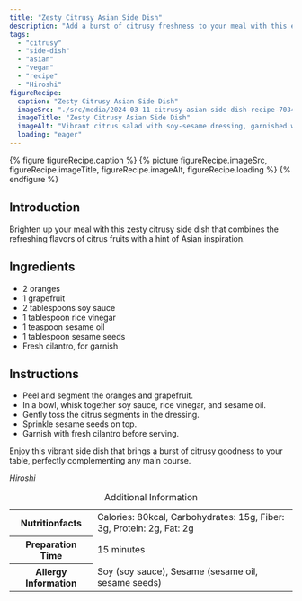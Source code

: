 ```yaml
---
title: "Zesty Citrusy Asian Side Dish"
description: "Add a burst of citrusy freshness to your meal with this easy and flavorful Asian-inspired side dish. Perfect for a light and zesty accompaniment."
tags:
  - "citrusy"
  - "side-dish"
  - "asian"
  - "vegan"
  - "recipe"
  - "Hiroshi"
figureRecipe: 
  caption: "Zesty Citrusy Asian Side Dish"
  imageSrc: "./src/media/2024-03-11-citrusy-asian-side-dish-recipe-7034.png"
  imageTitle: "Zesty Citrusy Asian Side Dish"
  imageAlt: "Vibrant citrus salad with soy-sesame dressing, garnished with cilantro and sesame seeds on a minimalist table setting."
  loading: "eager"
---
```


{% figure figureRecipe.caption %}
{% picture figureRecipe.imageSrc, figureRecipe.imageTitle, figureRecipe.imageAlt, figureRecipe.loading %}
{% endfigure %}

## Introduction

Brighten up your meal with this zesty citrusy side dish that combines the refreshing flavors of citrus fruits with a hint of Asian inspiration.

## Ingredients

- 2 oranges
- 1 grapefruit
- 2 tablespoons soy sauce
- 1 tablespoon rice vinegar
- 1 teaspoon sesame oil
- 1 tablespoon sesame seeds
- Fresh cilantro, for garnish

## Instructions

- Peel and segment the oranges and grapefruit.
- In a bowl, whisk together soy sauce, rice vinegar, and sesame oil.
- Gently toss the citrus segments in the dressing.
- Sprinkle sesame seeds on top.
- Garnish with fresh cilantro before serving.

Enjoy this vibrant side dish that brings a burst of citrusy goodness to your table, perfectly complementing any main course.

*Hiroshi*

<table><caption class='sr-only'>Additional Information</caption><tr><th>Nutritionfacts</th><td>Calories: 80kcal, Carbohydrates: 15g, Fiber: 3g, Protein: 2g, Fat: 2g&nbsp;</td></tr><tr><th>Preparation Time</th><td>15 minutes&nbsp;</td></tr><tr><th>Allergy Information</th><td>Soy (soy sauce), Sesame (sesame oil, sesame seeds)&nbsp;</td></tr></table>

